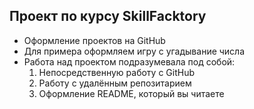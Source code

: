 ## Проект по курсу SkillFacktory

- Оформление проектов на GitHub
- Для примера оформляем игру с угадывание числа
- Работа над проектом подразумевала под собой:
    1. Непосредственную работу с GitHub
    2. Работу с удалённым репозитарием
    3. Оформление README, который вы читаете

